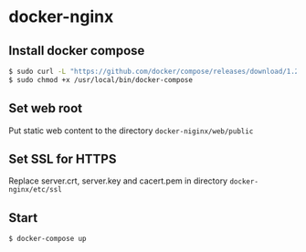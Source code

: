 # docker-nginx

## Install docker compose

```bash
$ sudo curl -L "https://github.com/docker/compose/releases/download/1.27.3/docker-compose-$(uname -s)-$(uname -m)" -o /usr/local/bin/docker-compose
$ sudo chmod +x /usr/local/bin/docker-compose
```
## Set web root

Put static web content to the directory `docker-niginx/web/public`

## Set SSL for HTTPS

Replace server.crt, server.key and cacert.pem in directory `docker-nginx/etc/ssl`

## Start

```bash
$ docker-compose up
```
